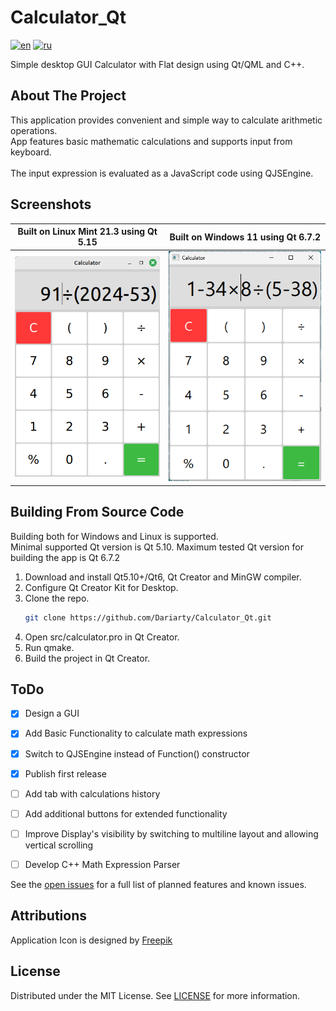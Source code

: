 # Calculator_Qt

[![en](https://img.shields.io/badge/lang-en-blue.svg)](https://github.com/Dariarty/Calculator_Qt/blob/main/README.md)
[![ru](https://img.shields.io/badge/lang-ru-red.svg)](https://github.com/Dariarty/Calculator_Qt/blob/main/README.ru.md)

Simple desktop GUI Calculator with Flat design using Qt/QML and C++.

## About The Project

This application provides convenient and simple way to calculate arithmetic operations. </br>
App features basic mathematic calculations and supports input from keyboard.  </br>
</br>
The input expression is evaluated as a JavaScript code using QJSEngine. </br>

## Screenshots

| Built on Linux Mint 21.3 using Qt 5.15 | Built on Windows 11 using Qt 6.7.2 |
| --- | --- |
![alt text](assets/screenshot_linuxmint.png) | ![alt text](assets/screenshot_windows11.png)

## Building From Source Code
Building both for Windows and Linux is supported. </br>
Minimal supported Qt version is Qt 5.10. Maximum tested Qt version for building the app is Qt 6.7.2 </br>
1.  Download and install Qt5.10+/Qt6, Qt Creator and MinGW compiler.</br>
2.  Configure Qt Creator Kit for Desktop. </br>
3.  Clone the repo.
     ```sh
     git clone https://github.com/Dariarty/Calculator_Qt.git
     ```
4.  Open src/calculator.pro in Qt Creator.</br>
5.  Run qmake.</br>
5.  Build the project in Qt Creator.</br>

## ToDo

- [x] Design a GUI
- [x] Add Basic Functionality to calculate math expressions
- [x] Switch to QJSEngine instead of Function() constructor
- [x] Publish first release
- [ ] Add tab with calculations history
- [ ] Add additional buttons for extended functionality
- [ ] Improve Display's visibility by switching to multiline layout and allowing vertical scrolling
- [ ] Develop C++ Math Expression Parser


See the [open issues](https://github.com/Dariarty/Calculator_Qt/issues) for a full list of planned features and known issues.

## Attributions

Application Icon is designed by [Freepik](https://freepik.com)

## License

Distributed under the MIT License. See [LICENSE](LICENSE) for more information.
